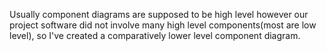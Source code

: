 Usually component diagrams are supposed to be high level however our project software did not involve many high level components(most are low level), so I've created a comparatively lower level component diagram.